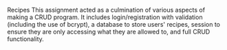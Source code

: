 Recipes
This assignment acted as a culmination of various aspects of making a CRUD program. It includes login/registration with validation (including the use of bcrypt), a database to store users' recipes, session to ensure they are only accessing what they are allowed to, and full CRUD functionality.
